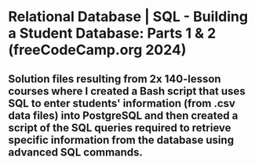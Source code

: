 # Relational Database | SQL - Building a Student Database: Parts 1 & 2 (freeCodeCamp.org 2024)
## Solution files resulting from 2x 140-lesson courses where I created a Bash script that uses SQL to enter students' information (from .csv data files) into PostgreSQL and then created a script of the SQL queries required to retrieve specific information from the database using advanced SQL commands.
